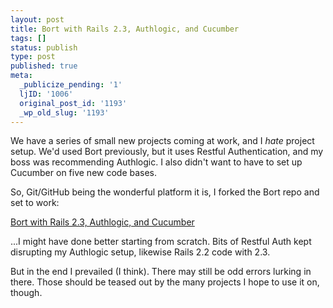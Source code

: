 ```yaml
---
layout: post
title: Bort with Rails 2.3, Authlogic, and Cucumber
tags: []
status: publish
type: post
published: true
meta:
  _publicize_pending: '1'
  ljID: '1006'
  original_post_id: '1193'
  _wp_old_slug: '1193'
---
```

We have a series of small new projects coming at work, and I <em>hate</em> project setup.  We'd used Bort previously, but it uses Restful Authentication, and my boss was recommending Authlogic.  I also didn't want to have to set up Cucumber on five new code bases.

So, Git/GitHub being the wonderful platform it is, I forked the Bort repo and set to work:

<a href="http://github.com/jaymcgavren/bort/tree/master">Bort with Rails 2.3, Authlogic, and Cucumber</a>

...I might have done better starting from scratch.  Bits of Restful Auth kept disrupting my Authlogic setup, likewise Rails 2.2 code with 2.3.

But in the end I prevailed (I think).  There may still be odd errors lurking in there.  Those should be teased out by the many projects I hope to use it on, though.
